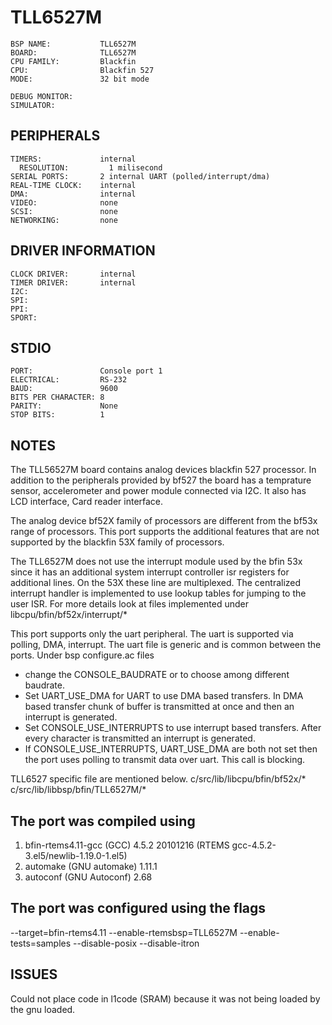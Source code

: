 TLL6527M
========

```
BSP NAME:           TLL6527M
BOARD:              TLL6527M 
CPU FAMILY:         Blackfin
CPU:                Blackfin 527 
MODE:               32 bit mode

DEBUG MONITOR:      
SIMULATOR:          
```

PERIPHERALS
-----------

```
TIMERS:             internal
  RESOLUTION:         1 milisecond
SERIAL PORTS:       2 internal UART (polled/interrupt/dma)
REAL-TIME CLOCK:    internal
DMA:                internal
VIDEO:              none
SCSI:               none
NETWORKING:         none
```

DRIVER INFORMATION
------------------
```
CLOCK DRIVER:       internal
TIMER DRIVER:       internal
I2C:
SPI:
PPI:
SPORT:
```

STDIO
-----
```
PORT:               Console port 1
ELECTRICAL:         RS-232
BAUD:               9600
BITS PER CHARACTER: 8
PARITY:             None
STOP BITS:          1
```

NOTES
-----
The TLL56527M board contains analog devices blackfin 527 processor. In addition
to the peripherals provided by bf527 the board has a temprature sensor, 
accelerometer and power module connected via I2C. It also has LCD interface,
Card reader interface.

The analog device bf52X family of processors are different from the bf53x range 
of processors. This port supports the additional features that are not 
supported by the blackfin 53X family of processors.
  
The TLL6527M does not use the interrupt module used by the bfin 53x since it has
an additional system interrupt controller isr registers for additional lines.
On the 53X these line are multiplexed. 
The centralized interrupt handler is implemented to use lookup tables for 
jumping to the user ISR. For more details look at files implemented under 
libcpu/bfin/bf52x/interrupt/*

This port supports only the uart peripheral. The uart is supported via 
polling, DMA, interrupt. The uart file is generic and is common between the 
ports. Under bsp configure.ac files 
* change the CONSOLE_BAUDRATE or to choose among different baudrate.
* Set UART_USE_DMA for UART to use DMA based transfers. In DMA based transfer
  chunk of buffer is transmitted at once and then an interrupt is generated.
* Set CONSOLE_USE_INTERRUPTS to use interrupt based transfers. After every 
  character is transmitted an interrupt is generated. 
* If CONSOLE_USE_INTERRUPTS, UART_USE_DMA are both not set then the port uses
  polling to transmit data over uart. This call is blocking. 

TLL6527 specific file are mentioned below.
c/src/lib/libcpu/bfin/bf52x/*
c/src/lib/libbsp/bfin/TLL6527M/*


The port was compiled using
---------------------------
  1. bfin-rtems4.11-gcc (GCC) 4.5.2 20101216 
              (RTEMS gcc-4.5.2-3.el5/newlib-1.19.0-1.el5)
  2. automake (GNU automake) 1.11.1
  3. autoconf (GNU Autoconf) 2.68


The port was configured using the flags
---------------------------------------
--target=bfin-rtems4.11 --enable-rtemsbsp=TLL6527M --enable-tests=samples 
--disable-posix --disable-itron 
       

ISSUES
------
Could not place code in l1code (SRAM) because it was not being loaded by the 
gnu loaded.

